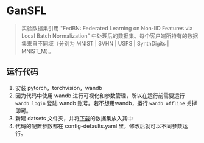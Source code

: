 # GanSFL

> 实验数据集引用 "FedBN: Federated Learning on Non-IID Features via Local Batch Normalization" 中处理后的数据集。每个客户端所持有的数据集来自不同域（分别为 MNIST | SVHN | USPS | SynthDigits | MNIST_M）。

## 运行代码

1. 安装 pytorch，torchvision，wandb
2. 因为代码中使用 wandb 进行可视化和参数管理，所以在运行前需要运行 ```wandb login``` 登陆 wandb 账号。若不想用wandb，运行 ```wandb offline``` 关掉即可。
3. 新建 datsets 文件夹，并将[下载](https://drive.google.com/file/d/1moBE_ASD5vIOaU8ZHm_Nsj0KAfX5T0Sf/view?usp=sharing)的数据集放入其中
4. 代码的配置参数都在 config-defaults.yaml 里，修改后就可以不同参数运行。

